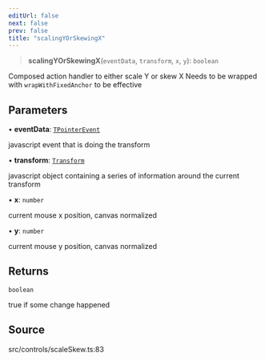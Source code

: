 ```yaml
---
editUrl: false
next: false
prev: false
title: "scalingYOrSkewingX"
---
```


> **scalingYOrSkewingX**(`eventData`, `transform`, `x`, `y`): `boolean`

Composed action handler to either scale Y or skew X
Needs to be wrapped with `wrapWithFixedAnchor` to be effective

## Parameters

• **eventData**: [`TPointerEvent`](../../../type-aliases/TPointerEvent.md)

javascript event that is doing the transform

• **transform**: [`Transform`](../../../type-aliases/Transform.md)

javascript object containing a series of information around the current transform

• **x**: `number`

current mouse x position, canvas normalized

• **y**: `number`

current mouse y position, canvas normalized

## Returns

`boolean`

true if some change happened

## Source

src/controls/scaleSkew.ts:83
